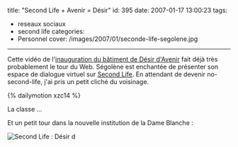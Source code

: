 title: "Second Life + Avenir = Désir"
id: 395
date: 2007-01-17 13:00:23
tags:
- reseaux sociaux
- second life
categories:
- Personnel
cover: /images/2007/01/seconde-life-segolene.jpg
---

Cette vidéo de l'[inauguration du bâtiment de Désir d'Avenir](http://desirsdavenir-secondlife.net/2007/01/14/meilleurs-voeux-2007/) fait déjà très probablement le tour du Web. Ségolène est enchantée de présenter son espace de dialogue virtuel sur [Second Life](http://fr.wikipedia.org/wiki/Second_Life).
En attendant de devenir no-second-life, j'ai pris un petit cliché du voisinage.

<!--more-->

{% dailymotion xzc14 %}

La classe ...

Et un petit tour dans la nouvelle institution de la Dame Blanche :

![Second Life : Désir d](/images/2007/01/second-life-avenir.jpg)